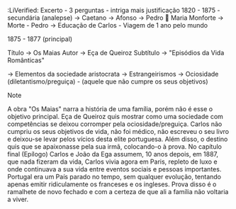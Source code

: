 :LiVerified: Excerto - 3 perguntas - intriga mais justificação
1820 - 1875 - secundária (analepse)
-> Caetano
-> Afonso
-> Pedro 💍 Maria Monforte
-> Morte - Pedro
-> Educação de Carlos - Viagem de 1 ano pelo mundo

1875 - 1877 (principal)

Título -> Os Maias
Autor -> Eça de Queiroz
Subtítulo -> "Episódios da Vida Românticas"

-> Elementos da sociedade aristocrata
-> Estrangeirismos
-> Ociosidade (diletantismo/preguiça) - (aquele que não cumpre os seus objetivos)

 >[!note]
 >A obra "Os Maias" narra a história de uma família, porém não é esse o objetivo principal. Eça de Queiroz quis mostrar como uma sociedade com competências se deixou corromper pela ociosidade/preguiça. Carlos não cumpriu os seus objetivos de vida, não foi médico, não escreveu o seu livro e deixou-se levar pelos vícios desta elite portuguesa. Além disso, o destino quis que se apaixonasse pela sua irmã, colocando-o à prova.
 >No capítulo final (Epílogo) Carlos e João da Ega assumem, 10 anos depois, em 1887, que nada fizeram da vida, Carlos vivia agora em Paris, repleto de luxo e onde continuava a sua vida entre eventos sociais e pessoas importantes.
 >Portugal era um País parado no tempo, sem qualquer evolução, tentando apenas emitir ridiculamente os franceses e os ingleses. Prova disso é o ramalhete de novo fechado e com a certeza de que ali a família não voltaria a viver.
